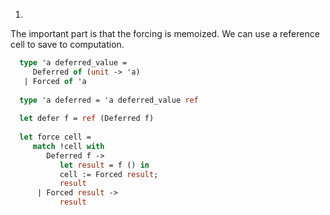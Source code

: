 1.
  The important part is that the forcing is memoized.  We can use a reference cell to save to computation.
  
```ocaml
  type 'a deferred_value =
     Deferred of (unit -> 'a)
   | Forced of 'a
  
  type 'a deferred = 'a deferred_value ref
  
  let defer f = ref (Deferred f)
  
  let force cell =
     match !cell with
        Deferred f ->
           let result = f () in
           cell := Forced result;
           result
      | Forced result ->
           result
```


